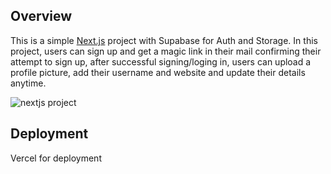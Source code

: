 ## Overview

This is a simple [Next.js](https://nextjs.org/) project with Supabase for Auth and Storage. In this project, users can sign up and get a magic link in their mail confirming their attempt to sign up, after successful signing/loging in, users can upload a profile picture, add their username and website and update their details anytime. 

![nextjs project](https://user-images.githubusercontent.com/73699892/212667343-e8596aad-445f-48e1-a5bc-ee7281708d5e.jpg)


## Deployment

Vercel for deployment



